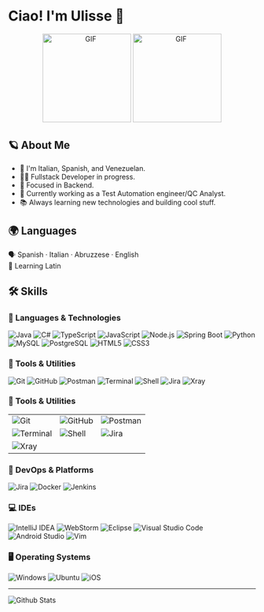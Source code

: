 # Ciao! I'm Ulisse 👋

<p align="center">
  <img height="180rem" alt="GIF" src="https://media1.tenor.com/m/5ry-200hErMAAAAd/hacker-hacker-man.gif" />
  <img height="180rem" alt="GIF" src="https://media1.tenor.com/m/QSXHbbtyF4UAAAAC/cat-haircut-cat.gif" />
</p>

## 🪐 About Me

- 💺 I'm Italian, Spanish, and Venezuelan.
- 👨‍💻 Fullstack Developer in progress.
- 🔧 Focused in Backend.
- 🧪 Currently working as a Test Automation engineer/QC Analyst.
- 📚 Always learning new technologies and building cool stuff.

## 🌍 Languages

🗣️ Spanish · Italian · Abruzzese · English  
📖 Learning Latin

## 🛠️ Skills

### 📌 Languages & Technologies

![Java](https://img.shields.io/badge/Java-%23ED8B00.svg?style=flat&logo=openjdk&logoColor=white)
![C#](https://img.shields.io/badge/C%23-239120.svg?style=flat&logo=c-sharp&logoColor=white)
![TypeScript](https://img.shields.io/badge/TypeScript-3178C6.svg?style=flat&logo=typescript&logoColor=white)
![JavaScript](https://img.shields.io/badge/JavaScript-F7DF1E.svg?style=flat&logo=javascript&logoColor=black)
![Node.js](https://img.shields.io/badge/Node.js-339933.svg?style=flat&logo=nodedotjs&logoColor=white)
![Spring Boot](https://img.shields.io/badge/Spring_Boot-6DB33F?style=flat&logo=springboot&logoColor=white)
![Python](https://img.shields.io/badge/Python-%2314354C.svg?style=flat&logo=python&logoColor=white)
![MySQL](https://img.shields.io/badge/MySQL-%2300f.svg?style=flat&logo=mysql&logoColor=white)
![PostgreSQL](https://img.shields.io/badge/PostgreSQL-316192.svg?style=flat&logo=postgresql&logoColor=white)
![HTML5](https://img.shields.io/badge/HTML5-E34F26.svg?style=flat&logo=html5&logoColor=white)
![CSS3](https://img.shields.io/badge/CSS3-1572B6.svg?style=flat&logo=css3&logoColor=white)

### 🧰 Tools & Utilities

![Git](https://img.shields.io/badge/Git-F05032?style=flat&logo=git&logoColor=white)
![GitHub](https://img.shields.io/badge/GitHub-181717?style=flat&logo=github&logoColor=white)
![Postman](https://img.shields.io/badge/Postman-FF6C37?style=flat&logo=postman&logoColor=white)
![Terminal](https://img.shields.io/badge/Terminal-black?style=flat&logo=gnometerminal&logoColor=white)
![Shell](https://img.shields.io/badge/Shell-4EAA25?style=flat&logo=gnu-bash&logoColor=white)
![Jira](https://img.shields.io/badge/Jira-0052CC?style=flat&logo=jira&logoColor=white)
![Xray](https://img.shields.io/badge/Xray-Test%20Management-blueviolet?style=flat&logo=data:image/svg+xml;base64,&logoColor=white)

### 🧰 Tools & Utilities  

| | | |
|---|---|---|
| ![Git](https://img.shields.io/badge/Git-F05032?style=flat&logo=git&logoColor=white) | ![GitHub](https://img.shields.io/badge/GitHub-181717?style=flat&logo=github&logoColor=white) | ![Postman](https://img.shields.io/badge/Postman-FF6C37?style=flat&logo=postman&logoColor=white) |
| ![Terminal](https://img.shields.io/badge/Terminal-black?style=flat&logo=gnometerminal&logoColor=white) | ![Shell](https://img.shields.io/badge/Shell-4EAA25?style=flat&logo=gnu-bash&logoColor=white) | ![Jira](https://img.shields.io/badge/Jira-0052CC?style=flat&logo=jira&logoColor=white) |
| ![Xray](https://img.shields.io/badge/Xray-Test%20Management-blueviolet?style=flat&logo=data:image/svg+xml;base64,&logoColor=white) |  |  |


### 🚀 DevOps & Platforms

![Jira](https://img.shields.io/badge/Jira-0052CC?style=flat&logo=jira&logoColor=white)
![Docker](https://img.shields.io/badge/Docker-2496ED?style=flat&logo=docker&logoColor=white)
![Jenkins](https://img.shields.io/badge/Jenkins-D24939?style=flat&logo=jenkins&logoColor=white)

### 💻 IDEs

![IntelliJ IDEA](https://img.shields.io/badge/IntelliJ_IDEA-000000?style=flat&logo=intellij-idea&logoColor=white)
![WebStorm](https://img.shields.io/badge/WebStorm-000000?style=flat&logo=webstorm&logoColor=white)
![Eclipse](https://img.shields.io/badge/Eclipse-2C2255?style=flat&logo=eclipse&logoColor=white)
![Visual Studio Code](https://img.shields.io/badge/VS_Code-007ACC?style=flat&logo=visual-studio-code&logoColor=white)
![Android Studio](https://img.shields.io/badge/Android_Studio-3DDC84?style=flat&logo=android-studio&logoColor=white)
![Vim](https://img.shields.io/badge/VIM-%2311AB00.svg?style=flat&logo=vim&logoColor=white)

### 🖥️ Operating Systems

![Windows](https://img.shields.io/badge/Windows-0078D6?style=flat&logo=windows&logoColor=white)
![Ubuntu](https://img.shields.io/badge/Ubuntu-E95420?style=flat&logo=ubuntu&logoColor=white)
![iOS](https://img.shields.io/badge/iOS-000000?style=flat&logo=apple&logoColor=white)

---

<img
  align="center"
  src="https://github-readme-stats.vercel.app/api/top-langs/?username=ulissebm&theme=dark&hide_border=false&include_all_commits=true&count_private=true&layout=compact"
  alt="Github Stats"
/>
